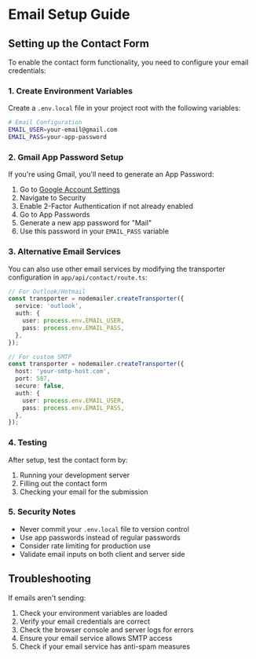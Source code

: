 # Email Setup Guide

## Setting up the Contact Form

To enable the contact form functionality, you need to configure your email credentials:

### 1. Create Environment Variables

Create a `.env.local` file in your project root with the following variables:

```bash
# Email Configuration
EMAIL_USER=your-email@gmail.com
EMAIL_PASS=your-app-password
```

### 2. Gmail App Password Setup

If you're using Gmail, you'll need to generate an App Password:

1. Go to [Google Account Settings](https://myaccount.google.com/)
2. Navigate to Security
3. Enable 2-Factor Authentication if not already enabled
4. Go to App Passwords
5. Generate a new app password for "Mail"
6. Use this password in your `EMAIL_PASS` variable

### 3. Alternative Email Services

You can also use other email services by modifying the transporter configuration in `app/api/contact/route.ts`:

```typescript
// For Outlook/Hotmail
const transporter = nodemailer.createTransporter({
  service: 'outlook',
  auth: {
    user: process.env.EMAIL_USER,
    pass: process.env.EMAIL_PASS,
  },
});

// For custom SMTP
const transporter = nodemailer.createTransporter({
  host: 'your-smtp-host.com',
  port: 587,
  secure: false,
  auth: {
    user: process.env.EMAIL_USER,
    pass: process.env.EMAIL_PASS,
  },
});
```

### 4. Testing

After setup, test the contact form by:
1. Running your development server
2. Filling out the contact form
3. Checking your email for the submission

### 5. Security Notes

- Never commit your `.env.local` file to version control
- Use app passwords instead of regular passwords
- Consider rate limiting for production use
- Validate email inputs on both client and server side

## Troubleshooting

If emails aren't sending:

1. Check your environment variables are loaded
2. Verify your email credentials are correct
3. Check the browser console and server logs for errors
4. Ensure your email service allows SMTP access
5. Check if your email service has anti-spam measures 